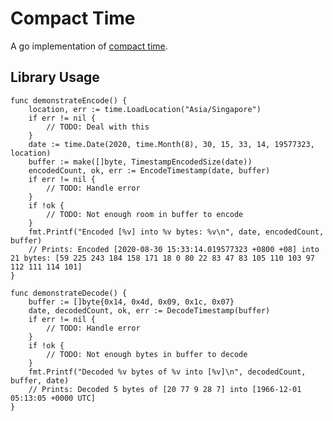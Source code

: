 Compact Time
============

A go implementation of [compact time](https://github.com/kstenerud/compact-time/blob/master/compact-time-specification.md).



Library Usage
-------------

```golang
func demonstrateEncode() {
	location, err := time.LoadLocation("Asia/Singapore")
	if err != nil {
		// TODO: Deal with this
	}
	date := time.Date(2020, time.Month(8), 30, 15, 33, 14, 19577323, location)
	buffer := make([]byte, TimestampEncodedSize(date))
	encodedCount, ok, err := EncodeTimestamp(date, buffer)
	if err != nil {
		// TODO: Handle error
	}
	if !ok {
		// TODO: Not enough room in buffer to encode
	}
	fmt.Printf("Encoded [%v] into %v bytes: %v\n", date, encodedCount, buffer)
	// Prints: Encoded [2020-08-30 15:33:14.019577323 +0800 +08] into 21 bytes: [59 225 243 184 158 171 18 0 80 22 83 47 83 105 110 103 97 112 111 114 101]
}
```


```golang
func demonstrateDecode() {
	buffer := []byte{0x14, 0x4d, 0x09, 0x1c, 0x07}
	date, decodedCount, ok, err := DecodeTimestamp(buffer)
	if err != nil {
		// TODO: Handle error
	}
	if !ok {
		// TODO: Not enough bytes in buffer to decode
	}
	fmt.Printf("Decoded %v bytes of %v into [%v]\n", decodedCount, buffer, date)
	// Prints: Decoded 5 bytes of [20 77 9 28 7] into [1966-12-01 05:13:05 +0000 UTC]
}
```
